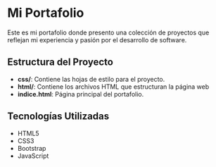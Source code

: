 # Mi Portafolio

Este es mi portafolio donde presento una colección de proyectos que reflejan mi experiencia y pasión por el desarrollo de software.

## Estructura del Proyecto

- **css/**: Contiene las hojas de estilo para el proyecto.
- **html/**: Contiene los archivos HTML que estructuran la página web
- **indice.html**: Página principal del portafolio.

## Tecnologías Utilizadas

- HTML5
- CSS3
- Bootstrap
- JavaScript


